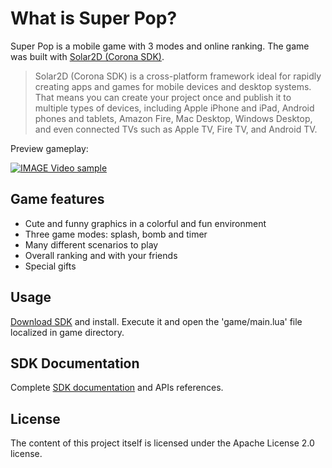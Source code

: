 # What is Super Pop?
Super Pop is a mobile game with 3 modes and online ranking. The game was built with [Solar2D (Corona SDK)](https://coronalabs.com/).

>Solar2D (Corona SDK) is a cross-platform framework ideal for rapidly creating apps and games for mobile devices and desktop systems. That means you can create your project once and publish it to multiple types of devices, including Apple iPhone and iPad, Android phones and tablets, Amazon Fire, Mac Desktop, Windows Desktop, and even connected TVs such as Apple TV, Fire TV, and Android TV.

Preview gameplay:

[![IMAGE Video sample](https://img.youtube.com/vi/l3b-iGVJZLY/0.jpg)](https://www.youtube.com/watch?v=l3b-iGVJZLY)


## Game features
- Cute and funny graphics in a colorful and fun environment
- Three game modes: splash, bomb and timer
- Many different scenarios to play
- Overall ranking and with your friends
- Special gifts

## Usage
[Download SDK](https://coronalabs.com/) and install. Execute it and open the 'game/main.lua' file localized in game directory.

## SDK Documentation
Complete [SDK documentation](https://docs.coronalabs.com/) and APIs references</a>.

## License
The content of this project itself is licensed under the Apache License 2.0 license.
